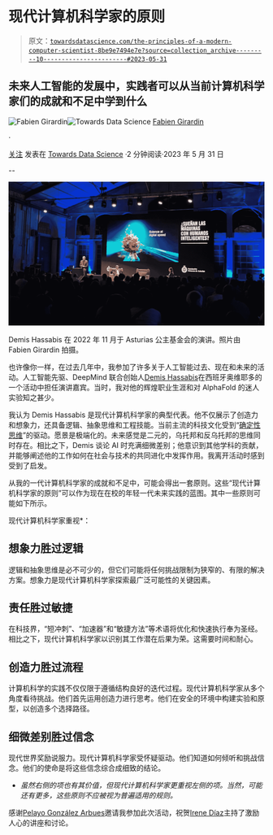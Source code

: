 # 现代计算机科学家的原则

> 原文：[`towardsdatascience.com/the-principles-of-a-modern-computer-scientist-8be9e7494e7e?source=collection_archive---------10-----------------------#2023-05-31`](https://towardsdatascience.com/the-principles-of-a-modern-computer-scientist-8be9e7494e7e?source=collection_archive---------10-----------------------#2023-05-31)

## 未来人工智能的发展中，实践者可以从当前计算机科学家们的成就和不足中学到什么

[](https://girardin.medium.com/?source=post_page-----8be9e7494e7e--------------------------------)![Fabien Girardin](https://girardin.medium.com/?source=post_page-----8be9e7494e7e--------------------------------)[](https://towardsdatascience.com/?source=post_page-----8be9e7494e7e--------------------------------)![Towards Data Science](https://towardsdatascience.com/?source=post_page-----8be9e7494e7e--------------------------------) [Fabien Girardin](https://girardin.medium.com/?source=post_page-----8be9e7494e7e--------------------------------)

·

[关注](https://medium.com/m/signin?actionUrl=https%3A%2F%2Fmedium.com%2F_%2Fsubscribe%2Fuser%2Ff2dadcd2686c&operation=register&redirect=https%3A%2F%2Ftowardsdatascience.com%2Fthe-principles-of-a-modern-computer-scientist-8be9e7494e7e&user=Fabien+Girardin&userId=f2dadcd2686c&source=post_page-f2dadcd2686c----8be9e7494e7e---------------------post_header-----------) 发表在 [Towards Data Science](https://towardsdatascience.com/?source=post_page-----8be9e7494e7e--------------------------------) ·2 分钟阅读·2023 年 5 月 31 日[](https://medium.com/m/signin?actionUrl=https%3A%2F%2Fmedium.com%2F_%2Fvote%2Ftowards-data-science%2F8be9e7494e7e&operation=register&redirect=https%3A%2F%2Ftowardsdatascience.com%2Fthe-principles-of-a-modern-computer-scientist-8be9e7494e7e&user=Fabien+Girardin&userId=f2dadcd2686c&source=-----8be9e7494e7e---------------------clap_footer-----------)

--

[](https://medium.com/m/signin?actionUrl=https%3A%2F%2Fmedium.com%2F_%2Fbookmark%2Fp%2F8be9e7494e7e&operation=register&redirect=https%3A%2F%2Ftowardsdatascience.com%2Fthe-principles-of-a-modern-computer-scientist-8be9e7494e7e&source=-----8be9e7494e7e---------------------bookmark_footer-----------)![](img/85514748c1a626b4a97da5476986a9fd.png)

Demis Hassabis 在 2022 年 11 月于 Asturias 公主基金会的演讲。照片由 Fabien Girardin 拍摄。

也许像你一样，在过去几年中，我参加了许多关于人工智能过去、现在和未来的活动。人工智能先驱、DeepMind 联合创始人[Demis Hassabis](https://en.wikipedia.org/wiki/Demis_Hassabis)在西班牙奥维耶多的一个活动中担任演讲嘉宾。当时，我对他的辉煌职业生涯和对 AlphaFold 的迷人实验知之甚少。

我认为 Demis Hassabis 是现代计算机科学家的典型代表。他不仅展示了创造力和想象力，还具备逻辑、抽象思维和工程技能。当前主流的科技文化受到“[确定性思维](https://zephoria.medium.com/resisting-deterministic-thinking-52ef8d78248c)”的驱动。愿景是极端化的。未来感觉是二元的，乌托邦和反乌托邦的思维同时存在。相比之下，Demis 谈论 AI 时充满细微差别；他意识到其他学科的贡献，并能够阐述他的工作如何在社会与技术的共同进化中发挥作用。我离开活动时感到受到了启发。

从我的一代计算机科学家的成就和不足中，可能会得出一套原则。这些“现代计算机科学家的原则”可以作为现在在校的年轻一代未来实践的蓝图。其中一些原则可能如下所示。

现代计算机科学家重视*：

## **想象力胜过逻辑**

逻辑和抽象思维是必不可少的，但它们可能将任何挑战限制为狭窄的、有限的解决方案。想象力是现代计算机科学家探索最广泛可能性的关键因素。

## **责任胜过敏捷**

在科技界，“短冲刺”、“加速器”和“敏捷方法”等术语将优化和快速执行奉为圣经。相比之下，现代计算机科学家以识别其工作潜在后果为荣。这需要时间和耐心。

## **创造力胜过流程**

计算机科学的实践不仅仅限于遵循结构良好的迭代过程。现代计算机科学家从多个角度看待挑战。他们首先运用创造力进行思考。他们在安全的环境中构建实验和原型，以创造多个选择路径。

## **细微差别胜过信念**

现代世界奖励说服力。现代计算机科学家受怀疑驱动。他们知道如何倾听和挑战信念。他们的使命是将这些信念综合成细致的结论。

* *虽然右侧的项也有其价值，但现代计算机科学家更重视左侧的项。当然，可能还有更多，这些原则不应被视为普遍适用的规则。*

感谢[Pelayo González Arbues](https://pelayoarbues.github.io/)邀请我参加此次活动，祝贺[Irene Díaz](https://www.linkedin.com/in/sirenediaz/)主持了激励人心的讲座和讨论。
